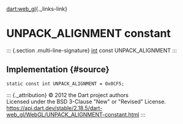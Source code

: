 [dart:web\_gl](../../dart-web_gl/dart-web_gl-library){._links-link}

UNPACK\_ALIGNMENT constant
==========================

::: {.section .multi-line-signature}
[int](../../dart-core/int-class) const UNPACK\_ALIGNMENT
:::

Implementation {#source}
--------------

``` {.language-dart data-language="dart"}
static const int UNPACK_ALIGNMENT = 0x0CF5;
```

::: {._attribution}
© 2012 the Dart project authors\
Licensed under the BSD 3-Clause \"New\" or \"Revised\" License.\
<https://api.dart.dev/stable/2.18.5/dart-web_gl/WebGL/UNPACK_ALIGNMENT-constant.html>
:::
